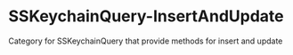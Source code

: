 SSKeychainQuery-InsertAndUpdate
===============================

Category for SSKeychainQuery that provide methods for insert and update
